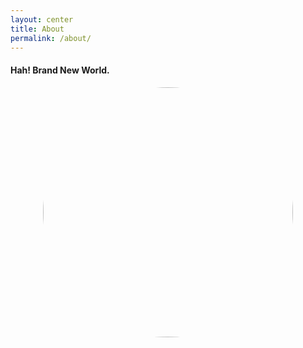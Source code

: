 ```yaml
---
layout: center
title: About
permalink: /about/
---
```


#### <span class="red">Hah! Brand New World.</span>

<img src="https://github.com/ironicstone/ironicstone.github.io/raw/master/image/life/bart2.jpg" alt="Good Night" style="display:block;border-radius:50%;height:400px;width:400px;margin: 0 auto;">
